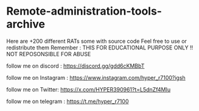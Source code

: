 # Remote-administration-tools-archive
Here are +200 different RATs some with source code 
Feel free to use or redistribute them
Remember : THIS FOR EDUCATIONAL PURPOSE ONLY !! NOT REPOSONSIBLE FOR ABUSE
 
follow me on discord : https://discord.gg/gdd6cKMBbT

follow me on Instagram : https://www.instagram.com/hyper_r7100?igsh

follow me on Twitter: https://x.com/HYPER390961?t=L5dnZf4MIu

follow me on telegram : https://t.me/hyper_r7100
